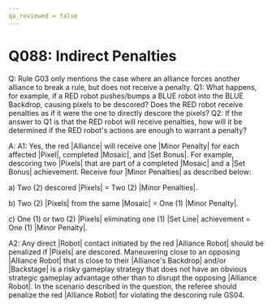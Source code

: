 ```yaml
---
qa_reviewed = false
---
```


# Q088: Indirect Penalties

Q: Rule G03 only mentions the case where an alliance forces another alliance to break a rule, but does not receive a penalty. Q1: What happens, for example, if a RED robot pushes/bumps a BLUE robot into the BLUE Backdrop, causing pixels to be descored? Does the RED robot receive penalties as if it were the one to directly descore the pixels? Q2: If the answer to Q1 is that the RED robot will receive penalties, how will it be determined if the RED robot's actions are enough to warrant a penalty?

A: A1: Yes, the red |Alliance| will receive one |Minor Penalty| for each affected |Pixel|, completed |Mosaic|, and |Set Bonus|. For example, descoring two |Pixels| that are part of a completed |Mosaic| and a |Set Bonus| achievement. Receive four |Minor Penalties| as described below:

a) Two (2) descored |Pixels| =  Two (2) |Minor Penalties|.

b) Two (2) |Pixels| from the same |Mosaic| = One (1) |Minor Penalty|.

c) One (1) or two (2) |Pixels| eliminating one (1) |Set Line| achievement = One (1) |Minor Penalty|.

A2: Any direct |Robot| contact initiated by the red |Alliance Robot| should be penalized if |Pixels| are descored. Maneuvering close to an opposing |Alliance Robot| that is close to their |Alliance's Backdrop| and/or |Backstage| is a risky gameplay strategy that does not have an obvious strategic gameplay advantage other than to disrupt the opposing |Alliance Robot|. In the scenario described in the question, the referee should penalize the red |Alliance Robot| for violating the descoring rule GS04.